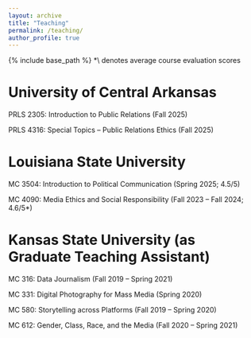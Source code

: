 ```yaml
---
layout: archive
title: "Teaching"
permalink: /teaching/
author_profile: true
---
```


{% include base_path %}
\*\ denotes average course evaluation scores



University of Central Arkansas
=====

PRLS 2305: Introduction to Public Relations (Fall 2025)

PRLS 4316: Special Topics – Public Relations Ethics (Fall 2025)



Louisiana State University
=====

MC 3504: Introduction to Political Communication (Spring 2025; 4.5/5)

MC 4090: Media Ethics and Social Responsibility (Fall 2023 – Fall 2024; 4.6/5*)



Kansas State University (as Graduate Teaching Assistant)
=====

MC 316: Data Journalism (Fall 2019 – Spring 2021)

MC 331: Digital Photography for Mass Media (Spring 2020)

MC 580: Storytelling across Platforms (Fall 2019 – Spring 2020)

MC 612: Gender, Class, Race, and the Media (Fall 2020 – Spring 2021)
